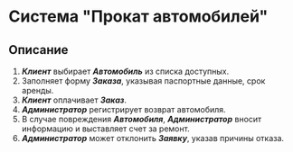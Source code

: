 Система "Прокат автомобилей"
===========================
Описание
---------------------------
1. ***Клиент*** выбирает ***Автомобиль*** из списка доступных. 
2. Заполняет форму ***Заказа***, указывая паспортные данные, срок аренды. 
3. ***Клиент*** оплачивает ***Заказ***. 
4. ***Администратор*** регистрирует возврат автомобиля. 
5. В случае повреждения ***Автомобиля***, ***Администратор*** вносит информацию и выставляет счет за ремонт.
6. ***Администратор*** может отклонить ***Заявку***, указав причины отказа.
